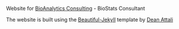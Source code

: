 Website for [BioAnalytics Consulting](https://www.bioanalyticsconsulting.com.au) - BioStats Consultant

The website is built using the [Beautiful-Jekyll](https://beautifuljekyll.com/) template by [Dean Attali](https://deanattali.com/)
